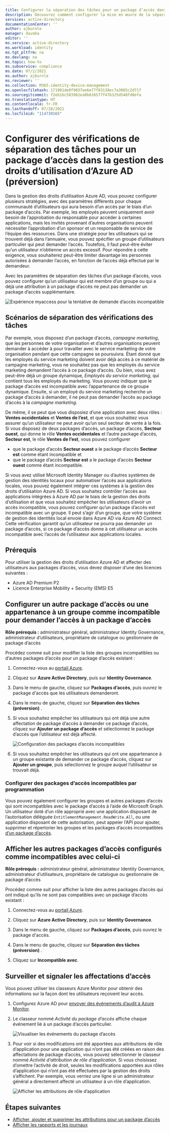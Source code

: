 ```yaml
---
title: Configurer la séparation des tâches pour un package d’accès dans la gestion des droits d’utilisation d’Azure Active Directory - Azure Active Directory
description: Découvrez comment configurer la mise en œuvre de la séparation des tâches pour les demandes pour un package d’accès dans la gestion des droits d’utilisation d’Azure Active Directory.
services: active-directory
documentationCenter: ''
author: ajburnle
manager: daveba
editor: ''
ms.service: active-directory
ms.workload: identity
ms.tgt_pltfrm: na
ms.devlang: na
ms.topic: how-to
ms.subservice: compliance
ms.date: 07/2/2021
ms.author: ajburnle
ms.reviewer: ''
ms.collection: M365-identity-device-management
ms.openlocfilehash: 171901de8f9037ee6e77f83138ec7a3065c2d71f
ms.sourcegitcommit: f2eb1bc583962ea0b616577f47b325d548fd0efa
ms.translationtype: HT
ms.contentlocale: fr-FR
ms.lasthandoff: 07/28/2021
ms.locfileid: "114730165"
---
```

# <a name="configure-separation-of-duties-checks-for-an-access-package-in-azure-ad-entitlement-management-preview"></a>Configurer des vérifications de séparation des tâches pour un package d’accès dans la gestion des droits d’utilisation d’Azure AD (préversion)

Dans la gestion des droits d’utilisation Azure AD, vous pouvez configurer plusieurs stratégies, avec des paramètres différents pour chaque communauté d’utilisateurs qui aura besoin d’un accès par le biais d’un package d’accès.  Par exemple, les employés peuvent uniquement avoir besoin de l’approbation du responsable pour accéder à certaines applications, mais les invités provenant d’autres organisations peuvent nécessiter l’approbation d’un sponsor et un responsable de service de l’équipe des ressources. Dans une stratégie pour les utilisateurs qui se trouvent déjà dans l’annuaire, vous pouvez spécifier un groupe d’utilisateurs particulier qui peut demander l’accès. Toutefois, il faut peut-être éviter qu’un utilisateur n’obtienne un accès excessif.  Pour répondre à cette exigence, vous souhaiterez peut-être limiter davantage les personnes autorisées à demander l’accès, en fonction de l’accès déjà effectué par le demandeur.

Avec les paramètres de séparation des tâches d’un package d’accès, vous pouvez configurer qu’un utilisateur qui est membre d’un groupe ou qui a déjà une attribution à un package d’accès ne peut pas demander un package d’accès supplémentaire.

![Expérience myaccess pour la tentative de demande d’accès incompatible](./media/entitlement-management-access-package-incompatible/request-prevented.png)


## <a name="scenarios-for-separation-of-duties-checks"></a>Scénarios de séparation des vérifications des tâches

Par exemple, vous disposez d’un package d’accès, *campagne marketing*, que les personnes de votre organisation et d’autres organisations peuvent demander à accéder à pour travailler avec le service marketing de votre organisation pendant que cette campagne se poursuivra. Étant donné que les employés du service marketing doivent avoir déjà accès à ce matériel de campagne marketing, vous ne souhaitez pas que les employés du service marketing demandent l’accès à ce package d’accès.  Ou bien, vous avez peut-être déjà un groupe dynamique, *Employés du service marketing*, qui contient tous les employés du marketing. Vous pouvez indiquer que le package d’accès est incompatible avec l’appartenance de ce groupe dynamique. Ensuite, si un employé du service marketing recherche un package d’accès à demander, il ne peut pas demander l’accès au package d’accès à la *campagne marketing*.

De même, il se peut que vous disposiez d’une application avec deux rôles : **Ventes occidentales** et **Ventes de l’est**, et que vous souhaitiez vous assurer qu’un utilisateur ne peut avoir qu’un seul secteur de vente à la fois.  Si vous disposez de deux packages d’accès, un package d’accès, **Secteur ouest**, qui donne le rôle **Ventes occidentales** et l’autre package d’accès, **Secteur est**, le rôle **Ventes de l’est**, vous pouvez configurer
 - que le package d’accès **Secteur ouest** a le package d’accès **Secteur est** comme étant incompatible et
 - que le package d’accès **Secteur est** a le package d’accès **Secteur ouest** comme étant incompatible.

Si vous avez utilisé Microsoft Identity Manager ou d’autres systèmes de gestion des identités locaux pour automatiser l’accès aux applications locales, vous pouvez également intégrer ces systèmes à la gestion des droits d’utilisation Azure AD.  Si vous souhaitez contrôler l’accès aux applications intégrées à Azure AD par le biais de la gestion des droits d’utilisation et que vous souhaitez empêcher les utilisateurs d’avoir un accès incompatible, vous pouvez configurer qu’un package d’accès est incompatible avec un groupe. Il peut s’agir d’un groupe, que votre système de gestion des identités local envoie dans Azure AD via Azure AD Connect. Cette vérification garantit qu’un utilisateur ne pourra pas demander un package d’accès, si ce package d’accès donne à cet utilisateur un accès incompatible avec l’accès de l’utilisateur aux applications locales.

## <a name="prerequisites"></a>Prérequis

Pour utiliser la gestion des droits d’utilisation Azure AD et affecter des utilisateurs aux packages d’accès, vous devez disposer d’une des licences suivantes :

- Azure AD Premium P2
- Licence Enterprise Mobility + Security (EMS) E5

## <a name="configure-another-access-package-or-group-membership-as-incompatible-for-requesting-access-to-an-access-package"></a>Configurer un autre package d’accès ou une appartenance à un groupe comme incompatible pour demander l’accès à un package d’accès

**Rôle prérequis :** administrateur général, administrateur Identity Governance, administrateur d’utilisateurs, propriétaire de catalogue ou gestionnaire de package d’accès

Procédez comme suit pour modifier la liste des groupes incompatibles ou d’autres packages d’accès pour un package d’accès existant :

1.  Connectez-vous au [portail Azure](https://portal.azure.com).

1.  Cliquez sur **Azure Active Directory**, puis sur **Identity Governance**.

1.  Dans le menu de gauche, cliquez sur **Packages d’accès**, puis ouvrez le package d'accès que les utilisateurs demanderont.

1.  Dans le menu de gauche, cliquez sur **Séparation des tâches (préversion)** .

1.  Si vous souhaitez empêcher les utilisateurs qui ont déjà une autre affectation de package d’accès à demander ce package d’accès, cliquez sur **Ajouter un package d’accès** et sélectionnez le package d’accès que l’utilisateur est déjà affecté.


    ![Configuration des packages d’accès incompatibles](./media/entitlement-management-access-package-incompatible/select-incompatible-ap.png)


1.  Si vous souhaitez empêcher les utilisateurs qui ont une appartenance à un groupe existante de demander ce package d’accès, cliquez sur **Ajouter un groupe**, puis sélectionnez le groupe auquel l’utilisateur se trouvait déjà.

### <a name="configure-incompatible-access-packages-programmatically"></a>Configurer des packages d’accès incompatibles par programmation

Vous pouvez également configurer les groupes et autres packages d’accès qui sont incompatibles avec le package d’accès à l’aide de Microsoft Graph.  Un utilisateur doté d’un rôle approprié avec une application disposant de l’autorisation déléguée `EntitlementManagement.ReadWrite.All`, ou une application disposant de cette autorisation, peut appeler l’API pour ajouter, supprimer et répertorier les groupes et les packages d’accès incompatibles [d’un package d’accès](/graph/api/resources/accesspackage?view=graph-rest-beta&preserve-view=true).


## <a name="view-other-access-packages-that-are-configured-as-incompatible-with-this-one"></a>Afficher les autres packages d’accès configurés comme incompatibles avec celui-ci

**Rôle prérequis :** administrateur général, administrateur Identity Governance, administrateur d’utilisateurs, propriétaire de catalogue ou gestionnaire de package d’accès

Procédez comme suit pour afficher la liste des autres packages d’accès qui ont indiqué qu’ils ne sont pas compatibles avec un package d’accès existant :

1.  Connectez-vous au [portail Azure](https://portal.azure.com).

1.  Cliquez sur **Azure Active Directory**, puis sur **Identity Governance**.

1.  Dans le menu de gauche, cliquez sur **Packages d’accès**, puis ouvrez le package d'accès.

1.  Dans le menu de gauche, cliquez sur **Séparation des tâches (préversion)** .

1. Cliquez sur **Incompatible avec**.

## <a name="monitor-and-report-on-access-assignments"></a>Surveiller et signaler les affectations d’accès

Vous pouvez utiliser les classeurs Azure Monitor pour obtenir des informations sur la façon dont les utilisateurs reçoivent leur accès.

1. Configurez Azure AD pour [envoyer des événements d’audit à Azure Monitor](entitlement-management-logs-and-reporting.md).

1. Le classeur nommé *Activité du package d’accès* affiche chaque événement lié à un package d’accès particulier.

    ![Visualiser les événements du package d’accès](./media/entitlement-management-logs-and-reporting/view-events-access-package.png)

1. Pour voir si des modifications ont été apportées aux attributions de rôle d’application pour une application qui n’ont pas été créées en raison des affectations de package d’accès, vous pouvez sélectionner le classeur nommé *Activité d’attribution de rôle d’application*.  Si vous choisissez d’omettre l’activité de droit, seules les modifications apportées aux rôles d’application qui n’ont pas été effectuées par la gestion des droits s’affichent. Par exemple, vous verriez une ligne si un administrateur général a directement affecté un utilisateur à un rôle d’application.

    ![Afficher les attributions de rôle d’application](./media/entitlement-management-access-package-incompatible/workbook-ara.png)


## <a name="next-steps"></a>Étapes suivantes

- [Afficher, ajouter et supprimer les attributions pour un package d’accès](entitlement-management-access-package-assignments.md)
- [Afficher les rapports et les journaux](entitlement-management-reports.md)
